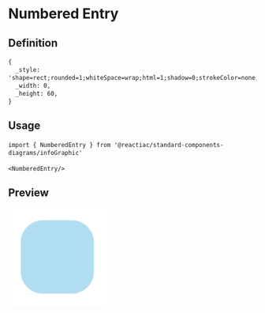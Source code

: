 # Numbered Entry

## Definition

```
{
  _style: 'shape=rect;rounded=1;whiteSpace=wrap;html=1;shadow=0;strokeColor=none;fillColor=#B1DDF0;arcSize=30;fontSize=14;spacingLeft=42;fontStyle=1;fontColor=#FFFFFF;align=left;',
  _width: 0,
  _height: 60,
}
```

## Usage

```
import { NumberedEntry } from '@reactiac/standard-components-diagrams/infoGraphic'

<NumberedEntry/>
```

## Preview

<img src="./numbered-entry.png" width="200"/>
